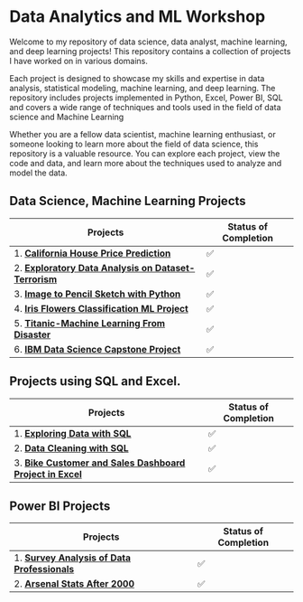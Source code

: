 # Data Analytics and ML Workshop
Welcome to my repository of data science, data analyst, machine learning, and deep learning projects! This repository contains a collection of projects I have worked on in various domains.

Each project is designed to showcase my skills and expertise in data analysis, statistical modeling, machine learning, and deep learning. The repository includes projects implemented in Python, Excel, Power BI, SQL and covers a wide range of techniques and tools used in the field of data science and Machine Learning

Whether you are a fellow data scientist, machine learning enthusiast, or someone looking to learn more about the field of data science, this repository is a valuable resource. You can explore each project, view the code and data, and learn more about the techniques used to analyze and model the data.

## Data Science, Machine Learning Projects
| **Projects** | **Status of Completion** |
| ----- | -----|
| 1. [**California House Price Prediction**](https://github.com/SumitxThokar/California-House-Price-Prediction) | :white_check_mark: |
| 2. [**Exploratory Data Analysis on Dataset-Terrorism**](https://github.com/SumitxThokar/LetsGrowMoreProjects/blob/main/Global%20terrorism/GlobalTerrrorism.ipynb) | :white_check_mark: |
| 3. [**Image to Pencil Sketch with Python**](https://github.com/SumitxThokar/LetsGrowMoreProjects/blob/main/Pencil%20image%20converter/Pencil_Sketch_Converter.ipynb)  |:white_check_mark: |
| 4. [**Iris Flowers Classification ML Project**](https://github.com/SumitxThokar/LetsGrowMoreProjects/blob/main/Iris/IrisFlowerClassificationwithKNN.ipynb) | :white_check_mark: | 
| 5. [**Titanic-Machine Learning From Disaster**](https://github.com/SumitxThokar/Titanic---Machine-Learning-from-Disaster/blob/main/Titanic%20prediction/titanic.ipynb) | :white_check_mark: | 
| 6. [**IBM Data Science Capstone Project**](https://github.com/SumitxThokar/Data-Science-Capstone-Project) | :white_check_mark: | 

## Projects using SQL and Excel.
|**Projects**| **Status of Completion** |
| ----- | -----|
| 1. [**Exploring Data with SQL**](https://github.com/SumitxThokar/Exploring-Data-with-SQL) | :white_check_mark: |
| 2. [**Data Cleaning with SQL**](https://github.com/SumitxThokar/Data-Cleaning-with-SQL) | :white_check_mark: |
| 3. [**Bike Customer and Sales Dashboard Project in Excel**](https://github.com/SumitxThokar/Full-project-in-Excel) | :white_check_mark: |

## Power BI Projects
| **Projects** | **Status of Completion** |
| ----- | -----|
| 1. [**Survey Analysis of Data Professionals**](https://github.com/SumitxThokar/Power_BI_Projects./blob/main/First%20Power%20BI%20(Alex)/project_1.pbix) | :white_check_mark: |
| 2. [**Arsenal Stats After 2000**](https://github.com/SumitxThokar/Power-BI-Projects./blob/main/Arsenal_Stats/foot.pbix) | :white_check_mark: |

